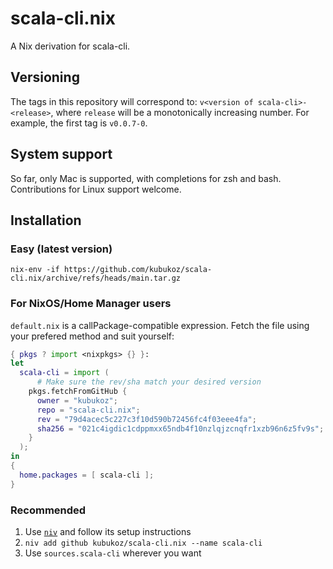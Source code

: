 # scala-cli.nix

A Nix derivation for scala-cli.

## Versioning

The tags in this repository will correspond to: `v<version of scala-cli>-<release>`, where `release` will be a monotonically increasing number. For example, the first tag is `v0.0.7-0`.

## System support

So far, only Mac is supported, with completions for zsh and bash. Contributions for Linux support welcome.

## Installation

### Easy (latest version)

```shell
nix-env -if https://github.com/kubukoz/scala-cli.nix/archive/refs/heads/main.tar.gz
```

### For NixOS/Home Manager users

`default.nix` is a callPackage-compatible expression. Fetch the file using your prefered method and suit yourself:

<!-- `$ cat install.nix` as nix -->
```nix
{ pkgs ? import <nixpkgs> {} }:
let
  scala-cli = import (
      # Make sure the rev/sha match your desired version
    pkgs.fetchFromGitHub {
      owner = "kubukoz";
      repo = "scala-cli.nix";
      rev = "79d4acec5c227c3f10d590b72456fc4f03eee4fa";
      sha256 = "021c4igdic1cdppmxx65ndb4f10nzlqjzcnqfr1xzb96n6z5fv9s";
    }
  );
in
{
  home.packages = [ scala-cli ];
}
```

### Recommended

1. Use [`niv`](https://github.com/nmattia/niv) and follow its setup instructions
2. `niv add github kubukoz/scala-cli.nix --name scala-cli`
3. Use `sources.scala-cli` wherever you want
